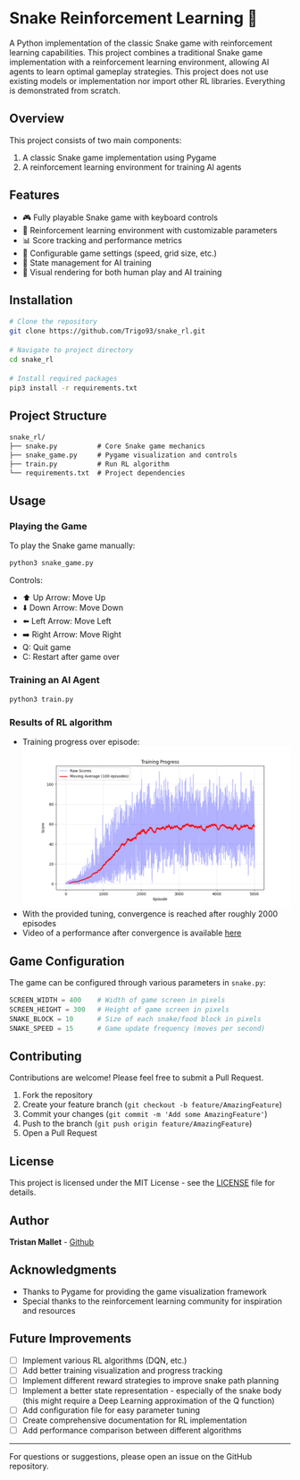 # Snake Reinforcement Learning 🐍

A Python implementation of the classic Snake game with reinforcement learning capabilities. This project combines a traditional Snake game implementation with a reinforcement learning environment, allowing AI agents to learn optimal gameplay strategies. This project does not use existing models or implementation nor import other RL libraries. Everything is demonstrated from scratch.

## Overview

This project consists of two main components:
1. A classic Snake game implementation using Pygame
2. A reinforcement learning environment for training AI agents

## Features

- 🎮 Fully playable Snake game with keyboard controls
- 🤖 Reinforcement learning environment with customizable parameters
- 📊 Score tracking and performance metrics
- 🎯 Configurable game settings (speed, grid size, etc.)
- 🔄 State management for AI training
- 🎨 Visual rendering for both human play and AI training

## Installation

```bash
# Clone the repository
git clone https://github.com/Trigo93/snake_rl.git

# Navigate to project directory
cd snake_rl

# Install required packages
pip3 install -r requirements.txt
```

## Project Structure

```
snake_rl/
├── snake.py          # Core Snake game mechanics
├── snake_game.py     # Pygame visualization and controls
├── train.py          # Run RL algorithm  
└── requirements.txt  # Project dependencies
```

## Usage

### Playing the Game

To play the Snake game manually:

```bash
python3 snake_game.py
```

Controls:
- ⬆️ Up Arrow: Move Up
- ⬇️ Down Arrow: Move Down
- ⬅️ Left Arrow: Move Left
- ➡️ Right Arrow: Move Right
- Q: Quit game
- C: Restart after game over

### Training an AI Agent

```bash
python3 train.py
```

### Results of RL algorithm

- Training progress over episode:
![Training progress](results/training_progress.png)
- With the provided tuning, convergence is reached after roughly 2000 episodes
- Video of a performance after convergence is available [here](results/last_game.mp4)


## Game Configuration

The game can be configured through various parameters in `snake.py`:

```python
SCREEN_WIDTH = 400    # Width of game screen in pixels
SCREEN_HEIGHT = 300   # Height of game screen in pixels
SNAKE_BLOCK = 10      # Size of each snake/food block in pixels
SNAKE_SPEED = 15      # Game update frequency (moves per second)
```

## Contributing

Contributions are welcome! Please feel free to submit a Pull Request.

1. Fork the repository
2. Create your feature branch (`git checkout -b feature/AmazingFeature`)
3. Commit your changes (`git commit -m 'Add some AmazingFeature'`)
4. Push to the branch (`git push origin feature/AmazingFeature`)
5. Open a Pull Request

## License

This project is licensed under the MIT License - see the [LICENSE](LICENSE) file for details.

## Author

**Tristan Mallet** - [Github](https://github.com/Trigo93)

## Acknowledgments

- Thanks to Pygame for providing the game visualization framework
- Special thanks to the reinforcement learning community for inspiration and resources

## Future Improvements

- [ ] Implement various RL algorithms (DQN, etc.)
- [ ] Add better training visualization and progress tracking
- [ ] Implement different reward strategies to improve snake path planning
- [ ] Implement a better state representation - especially of the snake body (this might require a Deep Learning approximation of the Q function)
- [ ] Add configuration file for easy parameter tuning
- [ ] Create comprehensive documentation for RL implementation
- [ ] Add performance comparison between different algorithms

---

For questions or suggestions, please open an issue on the GitHub repository.
